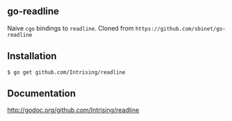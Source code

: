 go-readline
-----------

Naive `cgo` bindings to `readline`.
Cloned from `https://github.com/sbinet/go-readline`

Installation
------------

    $ go get github.com/Intrising/readline


Documentation
-------------

http://godoc.org/github.com/Intrising/readline
